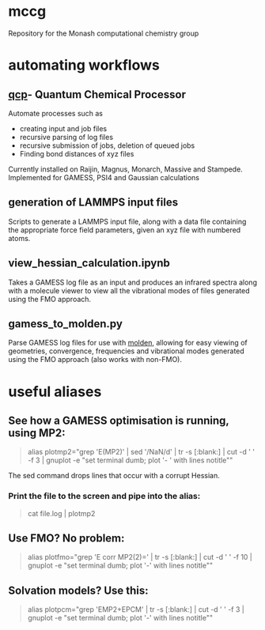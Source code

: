 # mccg
Repository for the Monash computational chemistry group

# automating workflows
## [qcp](https://github.com/tommason14/qcp)- Quantum Chemical Processor
Automate processes such as 
- creating input and job files
- recursive parsing of log files
- recursive submission of jobs, deletion of queued jobs
- Finding bond distances of xyz files

Currently installed on Raijin, Magnus, Monarch, Massive and Stampede. Implemented for GAMESS, PSI4 and Gaussian calculations

## generation of LAMMPS input files
Scripts to generate a LAMMPS input file, along with a data file containing the appropriate force field parameters, given an xyz file with numbered atoms.

## view_hessian_calculation.ipynb
Takes a GAMESS log file as an input and produces an infrared spectra along with a molecule viewer to view all the vibrational modes of files generated using the FMO approach.

## gamess_to_molden.py
Parse GAMESS log files for use with [molden](http://cheminf.cmbi.ru.nl/molden/), allowing for easy viewing of geometries, convergence, frequencies and vibrational modes generated using the FMO approach (also works with non-FMO).

# useful aliases

## See how a GAMESS optimisation is running, using MP2:

> alias plotmp2="grep 'E(MP2)' | sed '/NaN/d' | tr -s [:blank:] | cut -d ' ' -f 3 | gnuplot -e \"set terminal dumb; plot '-    ' with lines notitle\""

The sed command drops lines that occur with a corrupt Hessian.

### Print the file to the screen and pipe into the alias:

> cat file.log | plotmp2

## Use FMO? No problem:

> alias plotfmo="grep 'E corr MP2(2)=' | tr -s [:blank:] | cut -d ' ' -f 10 | gnuplot -e \"set terminal dumb; plot '-' with     lines notitle\""

## Solvation models? Use this:

> alias plotpcm="grep 'EMP2+EPCM' | tr -s [:blank:] | cut -d ' ' -f 3 | gnuplot -e \"set terminal dumb; plot '-' with lines notitle\""
